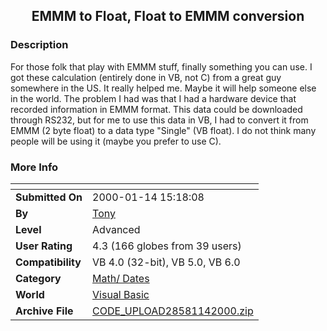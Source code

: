 ﻿<div align="center">

## EMMM to Float, Float to EMMM conversion


</div>

### Description

For those folk that play with EMMM stuff, finally something you can use. I got these calculation (entirely done in VB, not C) from a great guy somewhere in the US. It really helped me. Maybe it will help someone else in the world. The problem I had was that I had a hardware device that recorded information in EMMM format. This data could be downloaded through RS232, but for me to use this data in VB, I had to convert it from EMMM (2 byte float) to a data type "Single" (VB float). I do not think many people will be using it (maybe you prefer to use C).
 
### More Info
 


<span>             |<span>
---                |---
**Submitted On**   |2000-01-14 15:18:08
**By**             |[Tony](https://github.com/Planet-Source-Code/PSCIndex/blob/master/ByAuthor/tony.md)
**Level**          |Advanced
**User Rating**    |4.3 (166 globes from 39 users)
**Compatibility**  |VB 4\.0 \(32\-bit\), VB 5\.0, VB 6\.0
**Category**       |[Math/ Dates](https://github.com/Planet-Source-Code/PSCIndex/blob/master/ByCategory/math-dates__1-37.md)
**World**          |[Visual Basic](https://github.com/Planet-Source-Code/PSCIndex/blob/master/ByWorld/visual-basic.md)
**Archive File**   |[CODE\_UPLOAD28581142000\.zip](https://github.com/Planet-Source-Code/tony-emmm-to-float-float-to-emmm-conversion__1-5474/archive/master.zip)








